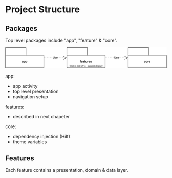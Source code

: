 # Project Structure

## Packages

Top level packages include "app", "feature" & "core".

![Package Diagram](diagrams/packages.svg)

app:

- app activity
- top level presentation
- navigation setup

features:

- described in next chapeter

core:

- dependency injection (Hilt)
- theme variables

## Features

Each feature contains a presentation, domain & data layer.
